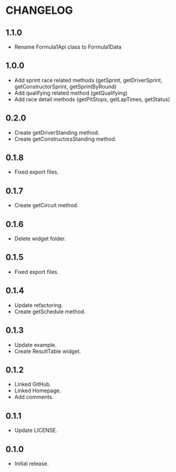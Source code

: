 # CHANGELOG

## 1.1.0

* Rename Formula1Api class to Formula1Data

## 1.0.0

* Add sprint race related methods (getSprint, getDriverSprint, getConstructorSprint, getSprintByRound)
* Add qualifying related method (getQualifying)
* Add race detail methods (getPitStops, getLapTimes, getStatus)

## 0.2.0

* Create getDriverStanding method.
* Create getConstructorsStanding method.

## 0.1.8

* Fixed export files.

## 0.1.7

* Create getCircuit method.

## 0.1.6

* Delete widget folder.

## 0.1.5

* Fixed export files.

## 0.1.4

* Update refactoring.
* Create getSchedule method.

## 0.1.3

* Update example.
* Create ResultTable widget.

## 0.1.2

* Linked GitHub.
* Linked Homepage.
* Add comments.

## 0.1.1

* Update LICENSE.

## 0.1.0

* Initial release.
